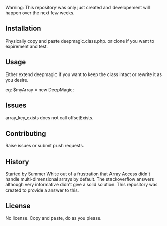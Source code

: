 Warning: This repository was only just created and developement will happen over the next few weeks.

## Installation
Physically copy and paste deepmagic.class.php.
or
clone if you want to expirement and test.

## Usage
Either extend deepmagic if you want to keep the class intact or rewrite it as you desire.

eg: $myArray = new DeepMagic;

## Issues
array_key_exists does not call offsetExists.

## Contributing
Raise issues or submit push requests.

## History
Started by Summer White out of a frustration that Array Access didn't handle 
multi-dimensional arrays by default. The stackoverflow answers although very
informative didn't give a solid solution. This repository was created to
provide a answer to this.

## License
No license. Copy and paste, do as you please.